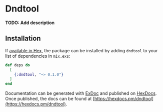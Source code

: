 # Dndtool

**TODO: Add description**

## Installation

If [available in Hex](https://hex.pm/docs/publish), the package can be installed
by adding `dndtool` to your list of dependencies in `mix.exs`:

```elixir
def deps do
  [
    {:dndtool, "~> 0.1.0"}
  ]
end
```

Documentation can be generated with [ExDoc](https://github.com/elixir-lang/ex_doc)
and published on [HexDocs](https://hexdocs.pm). Once published, the docs can
be found at [https://hexdocs.pm/dndtool](https://hexdocs.pm/dndtool).

